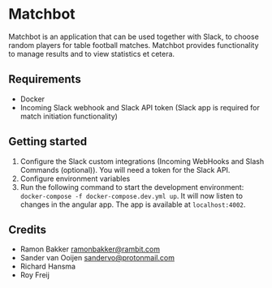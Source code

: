 # Matchbot

Matchbot is an application that can be used together with Slack, to choose random players for table football matches. Matchbot provides functionality to manage results and to view statistics et cetera.

## Requirements

- Docker
- Incoming Slack webhook and Slack API token (Slack app is required for match initiation functionality)

## Getting started

1. Configure the Slack custom integrations (Incoming WebHooks and Slash Commands (optional)). You will need a token for the Slack API.
2. Configure environment variables
3. Run the following command to start the development environment: `docker-compose -f docker-compose.dev.yml up`. It will now listen to changes in the angular app. The app is available at `localhost:4002`.

## Credits

- Ramon Bakker <ramonbakker@rambit.com>
- Sander van Ooijen <sandervo@protonmail.com>
- Richard Hansma
- Roy Freij
